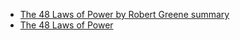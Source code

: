 * [The 48 Laws of Power by Robert Greene summary](https://www.oberlo.ca/blog/48-laws-of-power-robert-greene-summary) 
* [The 48 Laws of Power](../../Media/List/The%2048%20Laws%20of%20Power.md)

